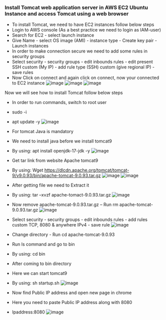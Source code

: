 ### Install Tomcat web application server in AWS EC2 Ubuntu Instance and access Tomcat using a web browser
- To install Tomcat, we need to have EC2 instances follow below steps
- Login to AWS console (As a best practice we need to login as IAM-user)
- Search for EC2 - select launch instance
- Give Name - select OS image (AMI) - instance type - Create key pair - Launch instances
- In order to make connection secure we need to add some rules in security groups
- Select security - security groups - edit inbounds rules - edit present SSH custom (My IP) - add rule type (SSH) custom (give regional IP) - save rules
- Now Click on connect and again click on connect, now your connected to EC2 instance
![image](https://github.com/user-attachments/assets/a7b5713d-1002-4f8b-a052-dadede4140ce)
![image](https://github.com/user-attachments/assets/53e87b32-f31f-4aee-82a1-585f567ea5b9)
![image](https://github.com/user-attachments/assets/c25388b2-e1e8-45ca-8773-00a0361b655e)

Now we will see how to install Tomcat follow below steps
- In order to run commands, switch to root user
- sudo -i
- apt update -y 
![image](https://github.com/user-attachments/assets/71c9cda3-8184-4f63-aafd-7be82d09ffb5)

- For tomcat Java is mandatory
- We need to install java before we install tomcat9
- By using: apt install openjdk-17-jdk -y
![image](https://github.com/user-attachments/assets/34176d51-b73d-4176-9561-7d745e4ead0d)

- Get tar link from website Apache tomcat9 
- By using: Wget https://dlcdn.apache.org/tomcat/tomcat-9/v9.0.93/bin/apache-tomcat-9.0.93.tar.gz
![image](https://github.com/user-attachments/assets/718ea79b-b9b5-4816-ab6b-f87c6f75525a)
![image](https://github.com/user-attachments/assets/e115285c-7929-4565-b265-b8784e9489db)

- After getting file we need to Extract it
- By using: tar –xvzf apache-tomact-9.0.93.tar.gz
![image](https://github.com/user-attachments/assets/7ed155eb-a04b-48e5-afd4-ce87a4672913)

- Now remove apache-tomcat-9.0.93.tar.gz – Run rm apache-tomcat-9.0.93.tar.gz
![image](https://github.com/user-attachments/assets/f1ffb031-d02e-40d2-b58d-0961c60743ec)

- Select security - security groups - edit inbounds rules - add rules custom TCP, 8080 & anywhere IPv4 - save rule
![image](https://github.com/user-attachments/assets/0edb686e-93a2-445f-9004-e6149806b1fd)

- Change directory - Run cd apache-tomcat-9.0.93
- Run ls command and go to bin
- By using: cd bin
- After coming to bin directory
- Here we can start tomcat9
- By using: sh startup.sh
![image](https://github.com/user-attachments/assets/38a6a4eb-e3d6-45e5-aeed-856520bbbac4)

- Now find Public IP address and open new page in chrome
- Here you need to paste Public IP address along with 8080
- Ipaddress:8080
![image](https://github.com/user-attachments/assets/a2a9c3d8-ce86-42e3-9cba-827db2563460)

